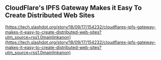 ## CloudFlare's IPFS Gateway Makes it Easy To Create Distributed Web Sites
  
  [https://tech.slashdot.org/story/18/09/17/154232/cloudflares-ipfs-gateway-makes-it-easy-to-create-distributed-web-sites?utm_source=rss1.0mainlinkanon](https://tech.slashdot.org/story/18/09/17/154232/cloudflares-ipfs-gateway-makes-it-easy-to-create-distributed-web-sites?utm_source=rss1.0mainlinkanon)